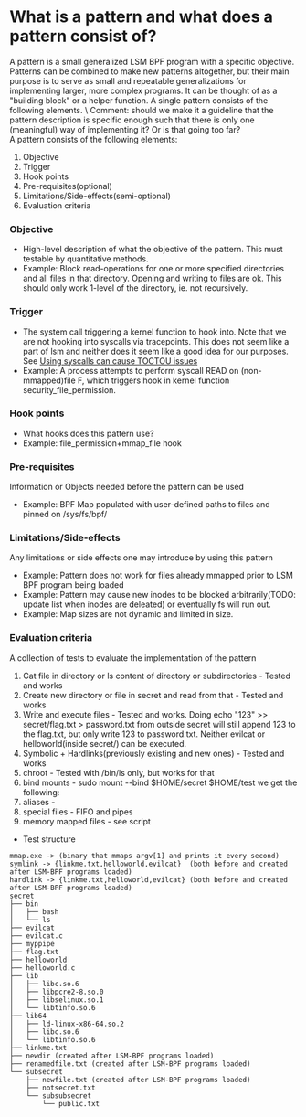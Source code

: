 # What is a pattern and what does a pattern consist of?
A pattern is a small generalized LSM BPF program with a specific objective. 
Patterns can be combined to make new patterns altogether, but their main purpose is to serve as small and repeatable generalizations for implementing larger, more complex programs. It can be thought of as a "building block" or a helper function. A single pattern consists of the following elements. \ 
Comment: should we make it a guideline that the pattern description is specific enough such that there is only one (meaningful) way of implementing it? Or is that going too far? \
A pattern consists of the following elements:
1. Objective
2. Trigger
3. Hook points
4. Pre-requisites(optional)
5. Limitations/Side-effects(semi-optional)
6. Evaluation criteria

### Objective
* High-level description of what the objective of the pattern. This must testable by quantitative methods.
* Example: Block read-operations for one or more specified directories and all files in that directory. Opening and writing to files are ok. This should only work 1-level of the directory, ie. not recursively. 

### Trigger
* The system call triggering a kernel function to hook into. Note that we are not hooking into syscalls via tracepoints. This does not seem like a part of lsm and neither does it seem like a good idea for our purposes. See [Using syscalls can cause TOCTOU issues](https://isovalent.com/blog/post/file-monitoring-with-ebpf-and-tetragon-part-1/) 
* Example: A process attempts to perform syscall READ on (non-mmapped)file F, which triggers hook in kernel function security_file_permission.

### Hook points
* What hooks does this pattern use?
* Example: file_permission+mmap_file hook 

### Pre-requisites
Information or Objects needed before the pattern can be used
* Example: BPF Map populated with user-defined paths to files and pinned on /sys/fs/bpf/ 

### Limitations/Side-effects
Any limitations or side effects one may introduce by using this pattern
* Example: Pattern does not work for files already mmapped prior to LSM BPF program being loaded
* Example: Pattern may cause new inodes to be blocked arbitrarily(TODO: update list when inodes are deleated) or eventually fs will run out.
* Example: Map sizes are not dynamic and limited in size.

### Evaluation criteria 
A collection of tests to evaluate the implementation of the pattern
1. Cat file in directory or ls content of directory or subdirectories - Tested and works
2. Create new directory or file in secret and read from that - Tested and works
3. Write and execute files - Tested and works. Doing echo "123" >> secret/flag.txt > password.txt from outside secret will still append 123 to the flag.txt, but only write 123 to password.txt. Neither evilcat or helloworld(inside secret/) can be executed.
4. Symbolic + Hardlinks(previously existing and new ones) - Tested and works
5. chroot - Tested with /bin/ls only, but works for that
6. bind mounts - sudo mount --bind $HOME/secret $HOME/test we get the following:
7. aliases - 
8. special files - FIFO and pipes
9. memory mapped files - see script

* Test structure
```
mmap.exe -> (binary that mmaps argv[1] and prints it every second)
symlink -> {linkme.txt,helloworld,evilcat}  (both before and created after LSM-BPF programs loaded)
hardlink -> {linkme.txt,helloworld,evilcat} (both before and created after LSM-BPF programs loaded)
secret
├── bin
│   ├── bash
│   └── ls
├── evilcat
├── evilcat.c
├── myppipe 
├── flag.txt
├── helloworld
├── helloworld.c
├── lib
│   ├── libc.so.6
│   ├── libpcre2-8.so.0
│   ├── libselinux.so.1
│   └── libtinfo.so.6
├── lib64
│   ├── ld-linux-x86-64.so.2
│   ├── libc.so.6
│   └── libtinfo.so.6
├── linkme.txt
├── newdir (created after LSM-BPF programs loaded)
├── renamedfile.txt (created after LSM-BPF programs loaded)
└── subsecret
    ├── newfile.txt (created after LSM-BPF programs loaded)
    ├── notsecret.txt
    └── subsubsecret
        └── public.txt
```
